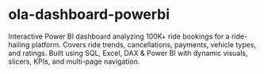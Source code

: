 # ola-dashboard-powerbi
Interactive Power BI dashboard analyzing 100K+ ride bookings for a ride-hailing platform. Covers ride trends, cancellations, payments, vehicle types, and ratings. Built using SQL, Excel, DAX &amp; Power BI with dynamic visuals, slicers, KPIs, and multi-page navigation.
